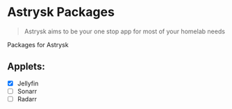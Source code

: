 # Astrysk Packages

> Astrysk aims to be your one stop app for most of your homelab needs

Packages for Astrysk

## Applets:
- [x] Jellyfin
- [ ] Sonarr
- [ ] Radarr
